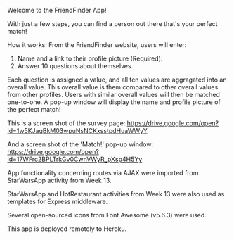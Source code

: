 Welcome to the FriendFinder App!

With just a few steps, you can find a person out there that's your perfect match!

How it works: 
From the FriendFinder website, users will enter:
1) Name and a link to their profile picture (Required).
2) Answer 10 questions about themselves.

Each question is assigned a value, and all ten values are aggragated into an overall value. This overall value is them compared to other overall values from other profiles. Users with similar overall values will then be matched one-to-one. A pop-up window will display the name and profile picture of the perfect match!

This is a screen shot of the survey page:
https://drive.google.com/open?id=1w5KJaqBkM03wpuNsNCKxsstpdHuaWWyY

And a screen shot of the 'Match!' pop-up window:
https://drive.google.com/open?id=17WFrc2BPLTrkGv0CwnVWyR_pXsp4H5Yy


App functionality concerning routes via AJAX were imported from StarWarsApp activity from Week 13.

StarWarsApp and HotRestaurant activities from Week 13 were also used as templates for Express middleware.

Several open-sourced icons from Font Awesome (v5.6.3) were used.

This app is deployed remotely to Heroku.
